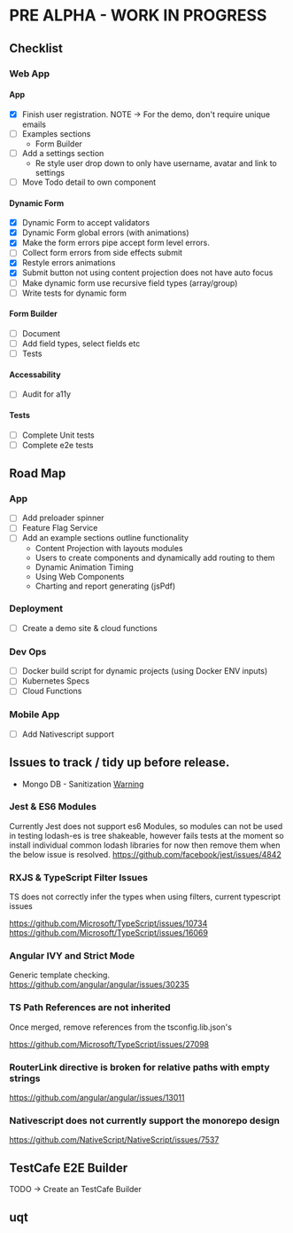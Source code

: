 # PRE ALPHA - WORK IN PROGRESS

## Checklist

### Web App

#### App

- [x] Finish user registration. NOTE -> For the demo, don't require unique emails
- [ ] Examples sections
  - Form Builder
- [ ] Add a settings section
  - Re style user drop down to only have username, avatar and link to settings
- [ ] Move Todo detail to own component

#### Dynamic Form

- [x] Dynamic Form to accept validators
- [x] Dynamic Form global errors (with animations)
- [x] Make the form errors pipe accept form level errors.
- [ ] Collect form errors from side effects submit
- [x] Restyle errors animations
- [x] Submit button not using content projection does not have auto focus
- [ ] Make dynamic form use recursive field types (array/group)
- [ ] Write tests for dynamic form

#### Form Builder

- [ ] Document
- [ ] Add field types, select fields etc
- [ ] Tests

#### Accessability

- [ ] Audit for a11y

#### Tests

- [ ] Complete Unit tests
- [ ] Complete e2e tests

## Road Map

### App

- [ ] Add preloader spinner
- [ ] Feature Flag Service
- [ ] Add an example sections outline functionality
  - Content Projection with layouts modules
  - Users to create components and dynamically add routing to them
  - Dynamic Animation Timing
  - Using Web Components
  - Charting and report generating (jsPdf)

### Deployment

- [ ] Create a demo site & cloud functions

### Dev Ops

- [ ] Docker build script for dynamic projects (using Docker ENV inputs)
- [ ] Kubernetes Specs
- [ ] Cloud Functions

### Mobile App

- [ ] Add Nativescript support

## Issues to track / tidy up before release.

- Mongo DB - Sanitization [Warning](https://github.com/mongodb-js/mongodb-core/issues/453)

### Jest & ES6 Modules

Currently Jest does not support es6 Modules, so modules can not be used in testing
lodash-es is tree shakeable, however fails tests at the moment so install individual common lodash libraries for now then remove them when
the below issue is resolved.
https://github.com/facebook/jest/issues/4842

### RXJS & TypeScript Filter Issues

TS does not correctly infer the types when using filters, current typescript issues

https://github.com/Microsoft/TypeScript/issues/10734
https://github.com/Microsoft/TypeScript/issues/16069

### Angular IVY and Strict Mode

Generic template checking.
https://github.com/angular/angular/issues/30235

### TS Path References are not inherited

Once merged, remove references from the tsconfig.lib.json's

https://github.com/Microsoft/TypeScript/issues/27098

### RouterLink directive is broken for relative paths with empty strings

https://github.com/angular/angular/issues/13011

### Nativescript does not currently support the monorepo design

https://github.com/NativeScript/NativeScript/issues/7537

## TestCafe E2E Builder

TODO -> Create an TestCafe Builder

## uqt
